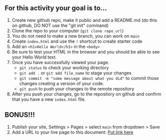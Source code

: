 ## For this activity your goal is to...
1. Create new github repo, make it public and add a README.md (do this on github, DO NOT use the "git init" command)
2. Clone the repo to your computer (`git clone repo_url`)
3. You do not need to make a new branch, you can work on `main`
4. Create `index.html` and use the `!` shortcut to create starter code
5. Add an `<h1>Hello World</h1>` in the `<body>`
6. Be sure to test your HTML in the browser and you should be able to see your Hello World text.
7. Once you have successfully viewed your page.
    - `git status` to check your working directory
    - `git add .` or `git add file_name` to stage your changes
    - `git commit -m "some message about what you did"` to commit those changes creating a version of your code.
    - `git push` to push your changes to the remote repository
8. After you push your changes, go to the repository on github and confirm that you have a new `index.html` file.

## BONUS!!!
1. Publish your site, Settings > Pages > select `main` from dropdown > Save
2. Add a URL to your live page to this document: [Put link here](https://docs.google.com/spreadsheets/d/1QCAK3-XdqV_5pkUXZfERDKwG0PXONFv6MvAW_HXxU_E/edit?usp=sharing)